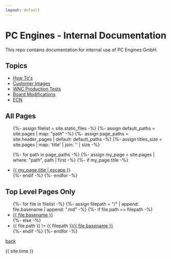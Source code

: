 ```yaml
---
layout: default
---
```

# PC Engines - Internal Documentation

This repo contains documentation for internal use of PC Engines GmbH.

## Topics 

*   [How To's](./how_to/index.html)
*   [Customer Images](./customers/index.html)
*   [WNC Production Tests](./wnc/index.html)
*   [Board Modifications](./board_mods/index.html)
*   [ECN](./ecn/index.html)



## All Pages 

<ul>
{%- assign filelist = site.static_files -%}
{%- assign default_paths = site.pages | map: "path" -%}
{%- assign page_paths = site.header_pages | default: default_paths -%}
{%- assign titles_size = site.pages | map: 'title' | join: '' | size -%}

{%- for path in page_paths -%}
  {%- assign my_page = site.pages | where: "path", path | first -%}
  {%- if my_page.title -%}
    <li><a class="page-link" href="{{ my_page.url | relative_url }}">{{ my_page.title | escape }}</a></li>
  {%- endif -%}
{%- endfor -%}
</ul>

## Top Level Pages Only

<ul>
{%- for file in filelist -%}
  {%- assign filepath = "/" | append: file.basename | append: ".md" -%}
  {%- if file.path == filepath -%}
    <li><a href="{{ site.baseurl }}/{{ file.basename | append: '.html' }}">{{ file.basename }}</a></li>
  {%- else -%}
    <li>{{ file.path }} != {{ filepath }}<a href="{{ site.baseurl }}/{{ file.basename | append: '.html' }}">{{ file.basename }}</a></li>
  {%- endif -%}
{%- endfor -%}
</ul>

[back](../)


{{ site.time }}